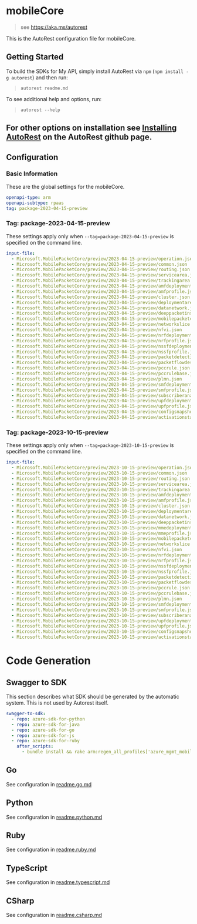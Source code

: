# mobileCore

> see https://aka.ms/autorest

This is the AutoRest configuration file for mobileCore.

## Getting Started

To build the SDKs for My API, simply install AutoRest via `npm` (`npm install -g autorest`) and then run:

> `autorest readme.md`

To see additional help and options, run:

> `autorest --help`

For other options on installation see [Installing AutoRest](https://aka.ms/autorest/install) on the AutoRest github page.
---


## Configuration

### Basic Information

These are the global settings for the mobileCore.

```yaml
openapi-type: arm
openapi-subtype: rpaas
tag: package-2023-04-15-preview
```

### Tag: package-2023-04-15-preview

These settings apply only when `--tag=package-2023-04-15-preview` is specified on the command line.

```yaml $(tag) == 'package-2023-04-15-preview'
input-file:
  - Microsoft.MobilePacketCore/preview/2023-04-15-preview/operation.json 
  - Microsoft.MobilePacketCore/preview/2023-04-15-preview/common.json 
  - Microsoft.MobilePacketCore/preview/2023-04-15-preview/routing.json
  - Microsoft.MobilePacketCore/preview/2023-04-15-preview/servicearea.json
  - Microsoft.MobilePacketCore/preview/2023-04-15-preview/trackingarea.json
  - Microsoft.MobilePacketCore/preview/2023-04-15-preview/amfdeployment.json
  - Microsoft.MobilePacketCore/preview/2023-04-15-preview/amfprofile.json
  - Microsoft.MobilePacketCore/preview/2023-04-15-preview/cluster.json
  - Microsoft.MobilePacketCore/preview/2023-04-15-preview/deploymentarea.json
  - Microsoft.MobilePacketCore/preview/2023-04-15-preview/datanetwork.json
  - Microsoft.MobilePacketCore/preview/2023-04-15-preview/deeppacketinspection.json
  - Microsoft.MobilePacketCore/preview/2023-04-15-preview/mobilepacketcore.json
  - Microsoft.MobilePacketCore/preview/2023-04-15-preview/networkslice.json
  - Microsoft.MobilePacketCore/preview/2023-04-15-preview/nfvi.json
  - Microsoft.MobilePacketCore/preview/2023-04-15-preview/nrfdeployment.json
  - Microsoft.MobilePacketCore/preview/2023-04-15-preview/nrfprofile.json
  - Microsoft.MobilePacketCore/preview/2023-04-15-preview/nssfdeployment.json
  - Microsoft.MobilePacketCore/preview/2023-04-15-preview/nssfprofile.json
  - Microsoft.MobilePacketCore/preview/2023-04-15-preview/packetdetectionrule.json
  - Microsoft.MobilePacketCore/preview/2023-04-15-preview/packetflowdescription.json
  - Microsoft.MobilePacketCore/preview/2023-04-15-preview/pccrule.json
  - Microsoft.MobilePacketCore/preview/2023-04-15-preview/pccrulebase.json
  - Microsoft.MobilePacketCore/preview/2023-04-15-preview/plmn.json
  - Microsoft.MobilePacketCore/preview/2023-04-15-preview/smfdeployment.json
  - Microsoft.MobilePacketCore/preview/2023-04-15-preview/smfprofile.json
  - Microsoft.MobilePacketCore/preview/2023-04-15-preview/subscriberanalyzer.json
  - Microsoft.MobilePacketCore/preview/2023-04-15-preview/upfdeployment.json
  - Microsoft.MobilePacketCore/preview/2023-04-15-preview/upfprofile.json
  - Microsoft.MobilePacketCore/preview/2023-04-15-preview/configsnapshot.json
  - Microsoft.MobilePacketCore/preview/2023-04-15-preview/activationstatus.json
```

### Tag: package-2023-10-15-preview

These settings apply only when `--tag=package-2023-10-15-preview` is specified on the command line.

```yaml $(tag) == 'package-2023-10-15-preview'
input-file:
  - Microsoft.MobilePacketCore/preview/2023-10-15-preview/operation.json 
  - Microsoft.MobilePacketCore/preview/2023-10-15-preview/common.json 
  - Microsoft.MobilePacketCore/preview/2023-10-15-preview/routing.json
  - Microsoft.MobilePacketCore/preview/2023-10-15-preview/servicearea.json
  - Microsoft.MobilePacketCore/preview/2023-10-15-preview/trackingarea.json
  - Microsoft.MobilePacketCore/preview/2023-10-15-preview/amfdeployment.json
  - Microsoft.MobilePacketCore/preview/2023-10-15-preview/amfprofile.json
  - Microsoft.MobilePacketCore/preview/2023-10-15-preview/cluster.json
  - Microsoft.MobilePacketCore/preview/2023-10-15-preview/deploymentarea.json
  - Microsoft.MobilePacketCore/preview/2023-10-15-preview/datanetwork.json
  - Microsoft.MobilePacketCore/preview/2023-10-15-preview/deeppacketinspection.json
  - Microsoft.MobilePacketCore/preview/2023-10-15-preview/mmedeployment.json
  - Microsoft.MobilePacketCore/preview/2023-10-15-preview/mmeprofile.json
  - Microsoft.MobilePacketCore/preview/2023-10-15-preview/mobilepacketcore.json
  - Microsoft.MobilePacketCore/preview/2023-10-15-preview/networkslice.json
  - Microsoft.MobilePacketCore/preview/2023-10-15-preview/nfvi.json
  - Microsoft.MobilePacketCore/preview/2023-10-15-preview/nrfdeployment.json
  - Microsoft.MobilePacketCore/preview/2023-10-15-preview/nrfprofile.json
  - Microsoft.MobilePacketCore/preview/2023-10-15-preview/nssfdeployment.json
  - Microsoft.MobilePacketCore/preview/2023-10-15-preview/nssfprofile.json
  - Microsoft.MobilePacketCore/preview/2023-10-15-preview/packetdetectionrule.json
  - Microsoft.MobilePacketCore/preview/2023-10-15-preview/packetflowdescription.json
  - Microsoft.MobilePacketCore/preview/2023-10-15-preview/pccrule.json
  - Microsoft.MobilePacketCore/preview/2023-10-15-preview/pccrulebase.json
  - Microsoft.MobilePacketCore/preview/2023-10-15-preview/plmn.json
  - Microsoft.MobilePacketCore/preview/2023-10-15-preview/smfdeployment.json
  - Microsoft.MobilePacketCore/preview/2023-10-15-preview/smfprofile.json
  - Microsoft.MobilePacketCore/preview/2023-10-15-preview/subscriberanalyzer.json
  - Microsoft.MobilePacketCore/preview/2023-10-15-preview/upfdeployment.json
  - Microsoft.MobilePacketCore/preview/2023-10-15-preview/upfprofile.json
  - Microsoft.MobilePacketCore/preview/2023-10-15-preview/configsnapshot.json
  - Microsoft.MobilePacketCore/preview/2023-10-15-preview/activationstatus.json
```

# Code Generation

## Swagger to SDK

This section describes what SDK should be generated by the automatic system.
This is not used by Autorest itself.

```yaml $(swagger-to-sdk)
swagger-to-sdk:
  - repo: azure-sdk-for-python
  - repo: azure-sdk-for-java
  - repo: azure-sdk-for-go
  - repo: azure-sdk-for-js
  - repo: azure-sdk-for-ruby
    after_scripts:
      - bundle install && rake arm:regen_all_profiles['azure_mgmt_mobileCore']
```

## Go

See configuration in [readme.go.md](./readme.go.md)

## Python

See configuration in [readme.python.md](./readme.python.md)

## Ruby

See configuration in [readme.ruby.md](./readme.ruby.md)

## TypeScript

See configuration in [readme.typescript.md](./readme.typescript.md)

## CSharp

See configuration in [readme.csharp.md](./readme.csharp.md)
